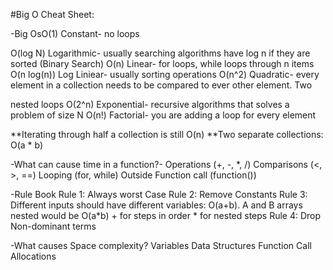 #Big O Cheat Sheet:

-Big OsO(1) Constant- no loops

O(log N) Logarithmic- usually searching algorithms have log n if they are sorted (Binary Search)
O(n) Linear- for loops, while loops through n items
O(n log(n)) Log Liniear- usually sorting operations
O(n^2) Quadratic- every element in a collection needs to be compared to ever other element. Two

nested loops
O(2^n) Exponential- recursive algorithms that solves a problem of size N
O(n!) Factorial- you are adding a loop for every element

**Iterating through half a collection is still O(n)
**Two separate collections: O(a * b)


-What can cause time in a function?-
Operations (+, -, *, /)
Comparisons (<, >, ==)
Looping (for, while)
Outside Function call (function())


-Rule Book
Rule 1: Always worst Case
Rule 2: Remove Constants
Rule 3: Different inputs should have different variables: O(a+b). A and B arrays nested would be O(a*b)
    + for steps in order
    * for nested steps
Rule 4: Drop Non-dominant terms


-What causes Space complexity?
Variables
Data Structures
Function Call
Allocations